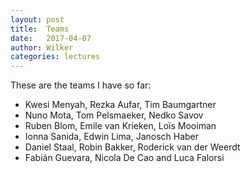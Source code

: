 ```yaml
---
layout: post
title:  Teams
date:   2017-04-07
author: Wilker
categories: lectures
---
```


These are the teams I have so far:

* Kwesi Menyah, Rezka Aufar, Tim Baumgartner
* Nuno Mota, Tom Pelsmaeker, Nedko Savov
* Ruben Blom, Emile van Krieken, Loïs Mooiman
* Ionna Sanida, Edwin Lima,  Janosch Haber
* Daniel Staal, Robin Bakker, Roderick van der Weerdt
* Fabián Guevara, Nicola De Cao and Luca Falorsi

